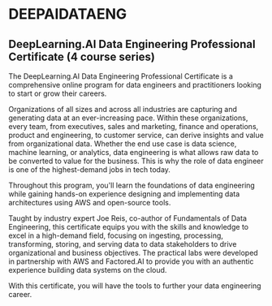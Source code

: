 # DEEPAIDATAENG
## DeepLearning.AI Data Engineering Professional Certificate (4 course series)

The DeepLearning.AI Data Engineering Professional Certificate is a comprehensive online program for data engineers and practitioners looking to start or grow their careers.

Organizations of all sizes and across all industries are capturing and generating data at an ever-increasing pace. Within these organizations, every team, from executives, sales and marketing, finance and operations, product and engineering, to customer service, can derive insights and value from organizational data. Whether the end use case is data science, machine learning, or analytics, data engineering is what allows raw data to be converted to value for the business. This is why the role of data engineer is one of the highest-demand jobs in tech today.

Throughout this program, you'll learn the foundations of data engineering while gaining hands-on experience designing and implementing data architectures using AWS and open-source tools.

Taught by industry expert Joe Reis, co-author of Fundamentals of Data Engineering, this certificate equips you with the skills and knowledge to excel in a high-demand field, focusing on ingesting, processing, transforming, storing, and serving data to data stakeholders to drive organizational and business objectives. The practical labs were developed in partnership with AWS and Factored.AI to provide you with an authentic experience building data systems on the cloud.

With this certificate, you will have the tools to further your data engineering career.



